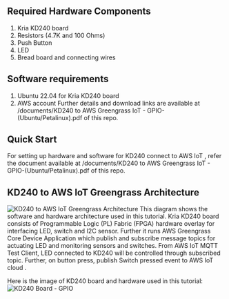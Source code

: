 ## Required Hardware Components
1. Kria KD240 board
2. Resistors (4.7K and 100 Ohms)
3. Push Button
4. LED
5. Bread board and connecting wires

## Software requirements
1. Ubuntu 22.04 for Kria KD240 board
2. AWS account
Further details and download links are available at /documents/KD240 to AWS Greengrass IoT - GPIO-(Ubuntu/Petalinux).pdf of this repo.

## Quick Start
For setting up hardware and software for KD240 connect to AWS IoT , refer the document available at /documents/KD240 to AWS Greengrass IoT - GPIO-(Ubuntu/Petalinux).pdf of this repo.

## KD240 to AWS IoT Greengrass Architecture

![KD240 to AWS IoT Greengrass Architecture](https://github.com/LogicTronix/kria-cloud-certifications-private/blob/main/KD240/AWS/ubuntu/documents/KD240_AWS_IoT_updated.png)
This diagram shows the software and hardware architecture used in this tutorial. 
Kria KD240 board consists of Programmable Logic (PL) Fabric (FPGA)  hardware overlay for interfacing LED, switch and I2C sensor. 
Further it runs AWS Greengrass Core Device Application which publish and subscribe message topics for actuating LED and monitoring sensors and switches. 
From AWS IoT MQTT Test Client, LED connected to KD240 will be controlled through subscribed topic. Further, on button press, publish Switch pressed event to AWS IoT cloud .

Here is the image of KD240 board and hardware used in this tutorial:
![KD240 Board - GPIO](https://github.com/LogicTronix/kria-cloud-certifications-private/blob/main/KD240/AWS/ubuntu/documents/kd240-gpio.jpg)


